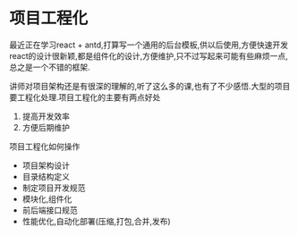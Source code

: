 # 项目工程化

最近正在学习react + antd,打算写一个通用的后台模板,供以后使用,方便快速开发
react的设计很新颖,都是组件化的设计,方便维护,只不过写起来可能有些麻烦一点,总之是一个不错的框架.

讲师对项目架构还是有很深的理解的,听了这么多的课,也有了不少感悟.大型的项目要工程化处理.项目工程化的主要有两点好处
1. 提高开发效率
2. 方便后期维护

项目工程化如何操作
- 项目架构设计
- 目录结构定义
- 制定项目开发规范
- 模块化,组件化
- 前后端接口规范
- 性能优化,自动化部署(压缩,打包,合并,发布)
